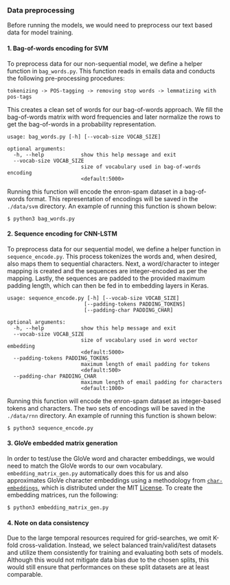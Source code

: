 ### Data preprocessing

Before running the models, we would need to preprocess our text based data for model training.

#### 1. Bag-of-words encoding for SVM

To preprocess data for our non-sequential model, we define a helper function in `bag_words.py`. This function reads in emails data and conducts the following pre-processing procedures:

```
tokenizing -> POS-tagging -> removing stop words -> lemmatizing with pos-tags
```

This creates a clean set of words for our bag-of-words approach. We fill the bag-of-words matrix with word frequencies and later normalize the rows to get the bag-of-words in a probability representation.

```
usage: bag_words.py [-h] [--vocab-size VOCAB_SIZE]

optional arguments:
  -h, --help            show this help message and exit
  --vocab-size VOCAB_SIZE
                        size of vocabulary used in bag-of-words encoding
                        <default:5000>
```

Running this function will encode the enron-spam dataset in a bag-of-words format. This representation of encodings will be saved in the `./data/svm` directory. An example of running this function is shown below:

```shell
$ python3 bag_words.py
```

#### 2. Sequence encoding for CNN-LSTM

To preprocess data for our sequential model, we define a helper function in `sequence_encode.py`. This process tokenizes the words and, when desired, also maps them to sequential characters. Next, a word/character to integer mapping is created and the sequences are integer-encoded as per the mapping. Lastly, the sequences are padded to the provided maximum padding length, which can then be fed in to embedding layers in Keras.

```
usage: sequence_encode.py [-h] [--vocab-size VOCAB_SIZE]
                         [--padding-tokens PADDING_TOKENS]
                         [--padding-char PADDING_CHAR]

optional arguments:
  -h, --help            show this help message and exit
  --vocab-size VOCAB_SIZE
                        size of vocabulary used in word vector embedding
                        <default:5000>
  --padding-tokens PADDING_TOKENS
                        maximum length of email padding for tokens
                        <default:500>
  --padding-char PADDING_CHAR
                        maximum length of email padding for characters
                        <default:1000>
```

Running this function will encode the enron-spam dataset as integer-based tokens and characters. The two sets of encodings will be saved in the `./data/rnn` directory. An example of running this function is shown below:

```shell
$ python3 sequence_encode.py
```

#### 3. GloVe embedded matrix generation

In order to test/use the GloVe word and character embeddings, we would need to match the GloVe words to our own vocabulary. `embedding_matrix_gen.py` automatically does this for us and also approximates GloVe character embeddings using a methodology from [`char-embeddings`](https://github.com/minimaxir/char-embeddings), which is distributed under the MIT [License](../../THIRD_PARTY_NOTICES.txt). To create the embedding matrices, run the following:

```shell
$ python3 embedding_matrix_gen.py
```

#### 4. Note on data consistency

Due to the large temporal resources required for grid-searches, we omit K-fold cross-validation. Instead, we select balanced train/valid/test datasets and utilize them consistently for training and evaluating both sets of models. Although this would not mitigate data bias due to the chosen splits, this would still ensure that performances on these split datasets are at least comparable.
